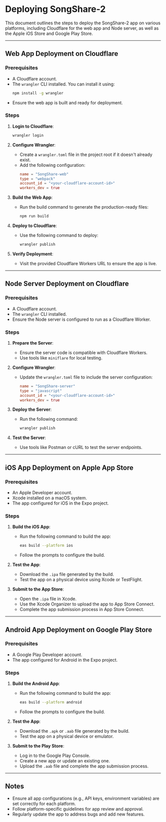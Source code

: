# Deploying SongShare-2

This document outlines the steps to deploy the SongShare-2 app on various platforms, including Cloudflare for the web app and Node server, as well as the Apple iOS Store and Google Play Store.

---

## Web App Deployment on Cloudflare

### Prerequisites

- A Cloudflare account.
- The `wrangler` CLI installed. You can install it using:
  ```bash
  npm install -g wrangler
  ```
- Ensure the web app is built and ready for deployment.

### Steps

1. **Login to Cloudflare**:

   ```bash
   wrangler login
   ```

2. **Configure Wrangler**:

   - Create a `wrangler.toml` file in the project root if it doesn't already exist.
   - Add the following configuration:
     ```toml
     name = "SongShare-web"
     type = "webpack"
     account_id = "<your-cloudflare-account-id>"
     workers_dev = true
     ```

3. **Build the Web App**:

   - Run the build command to generate the production-ready files:
     ```bash
     npm run build
     ```

4. **Deploy to Cloudflare**:

   - Use the following command to deploy:
     ```bash
     wrangler publish
     ```

5. **Verify Deployment**:
   - Visit the provided Cloudflare Workers URL to ensure the app is live.

---

## Node Server Deployment on Cloudflare

### Prerequisites

- A Cloudflare account.
- The `wrangler` CLI installed.
- Ensure the Node server is configured to run as a Cloudflare Worker.

### Steps

1. **Prepare the Server**:

   - Ensure the server code is compatible with Cloudflare Workers.
   - Use tools like `miniflare` for local testing.

2. **Configure Wrangler**:

   - Update the `wrangler.toml` file to include the server configuration:
     ```toml
     name = "SongShare-server"
     type = "javascript"
     account_id = "<your-cloudflare-account-id>"
     workers_dev = true
     ```

3. **Deploy the Server**:

   - Run the following command:
     ```bash
     wrangler publish
     ```

4. **Test the Server**:
   - Use tools like Postman or cURL to test the server endpoints.

---

## iOS App Deployment on Apple App Store

### Prerequisites

- An Apple Developer account.
- Xcode installed on a macOS system.
- The app configured for iOS in the Expo project.

### Steps

1. **Build the iOS App**:

   - Run the following command to build the app:
     ```bash
     eas build --platform ios
     ```
   - Follow the prompts to configure the build.

2. **Test the App**:

   - Download the `.ipa` file generated by the build.
   - Test the app on a physical device using Xcode or TestFlight.

3. **Submit to the App Store**:
   - Open the `.ipa` file in Xcode.
   - Use the Xcode Organizer to upload the app to App Store Connect.
   - Complete the app submission process in App Store Connect.

---

## Android App Deployment on Google Play Store

### Prerequisites

- A Google Play Developer account.
- The app configured for Android in the Expo project.

### Steps

1. **Build the Android App**:

   - Run the following command to build the app:
     ```bash
     eas build --platform android
     ```
   - Follow the prompts to configure the build.

2. **Test the App**:

   - Download the `.apk` or `.aab` file generated by the build.
   - Test the app on a physical device or emulator.

3. **Submit to the Play Store**:
   - Log in to the Google Play Console.
   - Create a new app or update an existing one.
   - Upload the `.aab` file and complete the app submission process.

---

## Notes

- Ensure all app configurations (e.g., API keys, environment variables) are set correctly for each platform.
- Follow platform-specific guidelines for app review and approval.
- Regularly update the app to address bugs and add new features.
